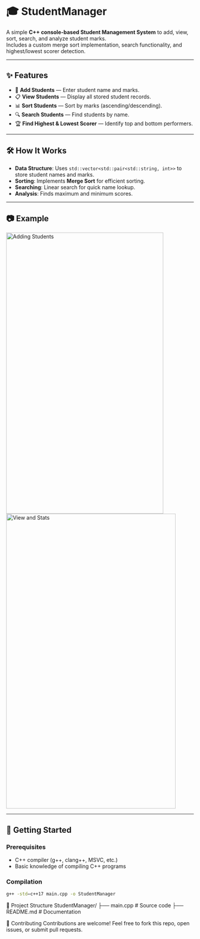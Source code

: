 # 🎓 StudentManager

A simple **C++ console-based Student Management System** to add, view, sort, search, and analyze student marks.  
Includes a custom merge sort implementation, search functionality, and highest/lowest scorer detection.

---

## ✨ Features
- 📌 **Add Students** — Enter student name and marks.
- 📋 **View Students** — Display all stored student records.
- 📊 **Sort Students** — Sort by marks (ascending/descending).
- 🔍 **Search Students** — Find students by name.
- 🏆 **Find Highest & Lowest Scorer** — Identify top and bottom performers.

---

## 🛠️ How It Works
- **Data Structure**: Uses `std::vector<std::pair<std::string, int>>` to store student names and marks.
- **Sorting**: Implements **Merge Sort** for efficient sorting.
- **Searching**: Linear search for quick name lookup.
- **Analysis**: Finds maximum and minimum scores.

---

## 📷 Example
<img width="422" height="754" alt="Adding Students" src="https://github.com/user-attachments/assets/06c81ff0-0b31-455e-9aa0-c9d6cbc8404d" />
<img width="455" height="791" alt="View and Stats" src="https://github.com/user-attachments/assets/e920d4e1-b41b-4a1b-8ebe-2512154c17cd" />

---

## 🚀 Getting Started

### Prerequisites
- C++ compiler (g++, clang++, MSVC, etc.)
- Basic knowledge of compiling C++ programs

### Compilation
```bash
g++ -std=c++17 main.cpp -o StudentManager
```

📂 Project Structure
StudentManager/
├── main.cpp     # Source code
├── README.md    # Documentation

🤝 Contributing
Contributions are welcome!
Feel free to fork this repo, open issues, or submit pull requests.

